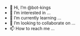 - 👋 Hi, I’m @bot-kings
- 👀 I’m interested in ...
- 🌱 I’m currently learning ...
- 💞️ I’m looking to collaborate on ...
- 📫 How to reach me ...

<!---
bot-kings/bot-kings is a ✨ special ✨ repository because its `README.md` (this file) appears on your GitHub profile.
You can click the Preview link to take a look at your changes.
--->
